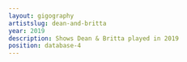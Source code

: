 ```yaml
---
layout: gigography
artistslug: dean-and-britta
year: 2019
description: Shows Dean & Britta played in 2019
position: database-4
---
```

